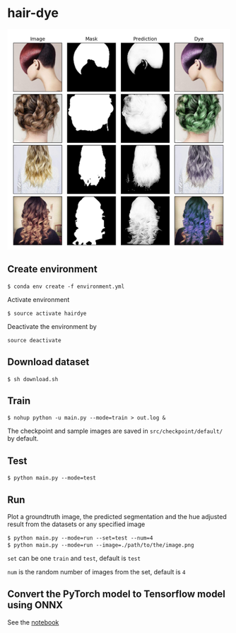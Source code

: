 # hair-dye

<img src="./sample.png" width="576"/>

## Create environment

```
$ conda env create -f environment.yml
```

Activate environment

```
$ source activate hairdye
```

Deactivate the environment by

```
source deactivate
```

## Download dataset

```
$ sh download.sh
```

## Train

```
$ nohup python -u main.py --mode=train > out.log &
```

The checkpoint and sample images are saved in `src/checkpoint/default/` by default.

## Test
```
$ python main.py --mode=test
```

## Run

Plot a groundtruth image, the predicted segmentation and the hue adjusted result from the datasets or any specified image

```
$ python main.py --mode=run --set=test --num=4
$ python main.py --mode=run --image=./path/to/the/image.png
```

`set` can be one `train` and `test`, default is `test`

`num` is the random number of images from the set, default is `4`


## Convert the PyTorch model to Tensorflow model using ONNX

See the [notebook](./src/torch2tf.ipynb)
